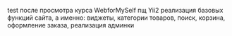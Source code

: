 test после просмотра курса WebforMySelf пщ Yii2
реализация базовых функций сайта,
а именно: виджеты, категории товаров, поиск, корзина, оформление заказа, реализация админки
